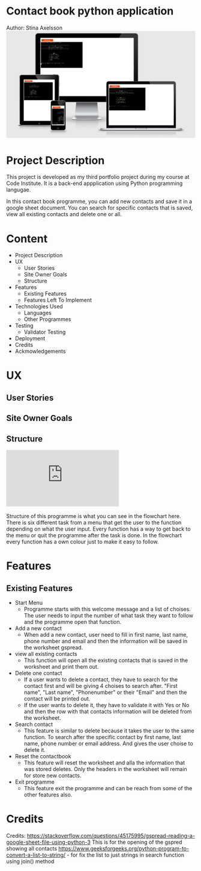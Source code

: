 
# Contact book python application
Author: Stina Axelsson
![](https://github.com/StinaAxelsson/contactbook-project3/blob/main/assets/wireframes/responsive.png)
# Project Description
This project is developed as my third portfolio project during my course at Code Institute. It is a back-end appplication using Python programming langugae.

In this contact book programme, you can add new contacts and save it in a google sheet document. You can search for specific contacts that is saved, view all existing contacts and delete one or all. 
# Content
* Project Description
* UX
  * User Stories
  * Site Owner Goals
  * Structure
* Features
  * Existing Features
  * Features Left To Implement
* Technologies Used
  * Languages
  * Other Programmes
* Testing
  * Validator Testing
* Deployment
* Credits
* Ackmowledgements

# UX
## User Stories
## Site Owner Goals

## Structure
![](https://github.com/StinaAxelsson/contactbook-project3/blob/main/assets/wireframes/flowchart-contactbook.pdf)

Structure of this programme is what you can see in the flowchart here. There is six different task from a menu that get the user to the function depending on what the user input. Every function has a way to get back to the menu or quit the programme after the task is done. 
In the flowchart every function has a own colour just to make it easy to follow. 
# Features
## Existing Features
* Start Menu
  - Programme starts with this welcome message and a list of choises. The user needs to input the number of what task they want to follow and the programme open that function.
* Add a new contact
  * When add a new contact, user need to fill in first name, last name, phone number and email and then the information will be saved in the worksheet gspread.
* view all existing contacts
  * This function will open all the existing contacts that is saved in the worksheet and print them out.
* Delete one contact
  * If a user wants to delete a contact, they have to search for the contact first and will be giving 4 choises to search after. "First name", "Last name", "Phonenumber" or their "Email" and then the contact will be printed out.
  * If the user wants to delete it, they have to validate it with Yes or No and then the row with that contacts information will be deleted from the worksheet.
* Search contact
  * This feature is similar to delete because it takes the user to the same function. To search after the specific contact by first name, last name, phone number or email address. And gives the user choise to delete it.
* Reset the contactbook
  * This feature will reset the worksheet and alla the information that was stored deletes. Only the headers in the worksheet will remain for store new contacts.
* Exit programme
  * This feature exit the programme and can be reach from some of the other features also.
# Credits
Credits:
https://stackoverflow.com/questions/45175995/gspread-reading-a-google-sheet-file-using-python-3 
This is for the opening of the gspred showing all contacts
https://www.geeksforgeeks.org/python-program-to-convert-a-list-to-string/ - for fix the list to just strings in search function using join() method

